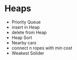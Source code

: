 # Heaps

- Priority Queue
- insert in Heap
- delete from Heap
- Heap Sort
- Nearby cars
- connect n ropes with min cost
- Weakest Solider